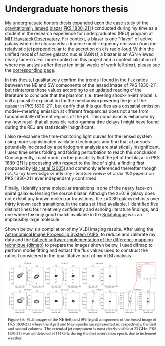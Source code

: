 # Undergraduate honors thesis

My undergraduate honors thesis expanded upon the case study of the [gravitationally lensed](https://en.wikipedia.org/wiki/Strong_gravitational_lensing) [blazar](https://en.wikipedia.org/wiki/Blazar) [PKS 1830-211](https://en.wikipedia.org/wiki/PKS_1830-211) I conducted during my time as a student in the research experience for undergraduates (REU) program at [MIT Haystack Observatory](https://www.haystack.mit.edu). For context, a blazar is one "flavor" of active galaxy where the characteristic intense multi-frequency emission from the relativistic jet perpendicular to the accretion disk is radio-loud. Within the unified model of active galactic nuclei (AGNs), a blazar is an AGN viewed nearly face-on. For more context on this project and a contextualization of where my analysis after those ten initial weeks of work fell short, please see the [corresponding page](/graduate-studies/research/highlights/reu_report/).

In this thesis, I qualitatively confirm the trends I found in the flux ratios between the NE and SW components of the lensed image of PKS 1830-211, but reinterpret these values according to an updated reading of the literature to conclude that the plasmon (i.e. traveling shock-in-jet) model is still a plausible explanation for the mechanism powering the jet of the quasar in PKS 1830-211, but clarify that this qualifies as a cospatial emission model—meaning emission at different frequencies does not arise from fundamentally different regions of the jet. This conclusion is enhanced by my new result that all possible radio-gamma time delays I might have found during the REU are statistically insignificant.

I also re-examine the time-monitoring light curves for the lensed system using more sophisticated validation techniques and find that all periods potentially indicated by a periodogram analysis are statistically insignificant. I used time series folding and folding perturbation to reach this conclusion. Consequently, I cast doubt on the possibility that the jet of the blazar in PKS 1830-211 is precessing with respect to the line of sight, a finding first proposed by [Nair et al (2005)](https://ui.adsabs.harvard.edu/abs/2005MNRAS.362.1157N/abstract) and commonly referenced thereafter though not, to my knowledge or after my literature review of order 100 papers on PKS 1830-211, ever independently confirmed.

Finally, I identify some molecular transitions in one of the nearly face-on spiral galaxies lensing the source blazar. Although the z=0.19 galaxy does not exhibit any known molecular transitions, the z=0.89 galaxy exhibits over thirty known such transitions. In the data set I had available, I identified five distinct lines: four relatively confidently and echoing literature findings, and one where the only good match available in the [Splatalogue](https://splatalogue.online/#/home) was an implausibly large molecule.

Shown below is a compilation of my VLBI imaging results. After using the [Astronomical Image Processing System (AIPS)](http://www.aips.nrao.edu) to reduce and calibrate my data and the [Caltech software implementation of the difference mapping technique (difmap)](https://www.cv.nrao.edu/adass/adassVI/shepherdm.html) to prepare the images shown below, I used difmap to perform model fitting and extract the flux values used to construct the ratios I considered in the quantitative part of my VLBI analysis. 
![A screenshot of the paper](./media/imaging.png)